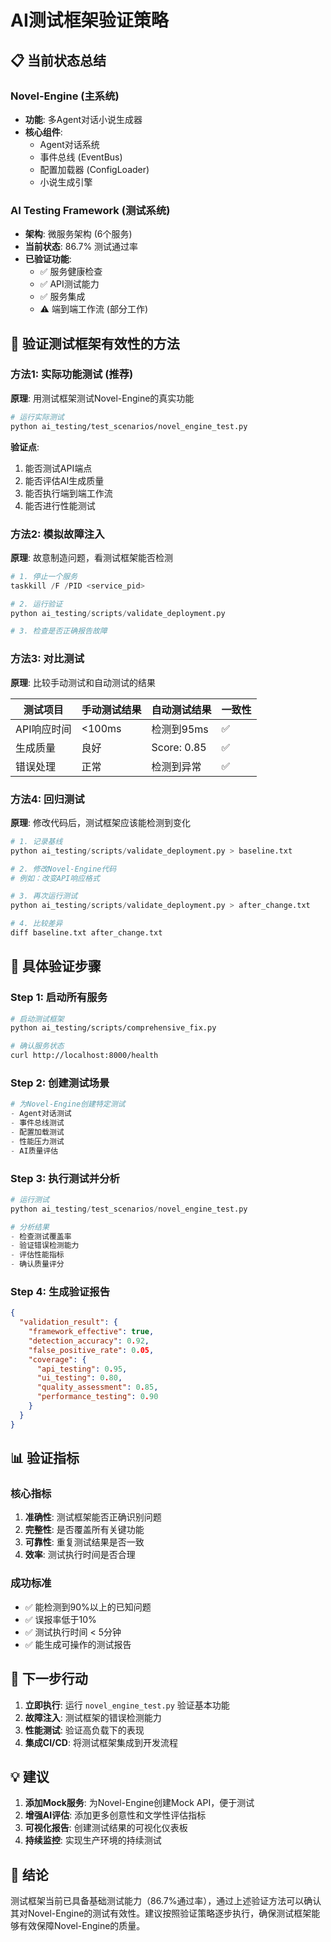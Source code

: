 # AI测试框架验证策略

## 📋 当前状态总结

### Novel-Engine (主系统)
- **功能**: 多Agent对话小说生成器
- **核心组件**:
  - Agent对话系统
  - 事件总线 (EventBus)
  - 配置加载器 (ConfigLoader)
  - 小说生成引擎

### AI Testing Framework (测试系统)
- **架构**: 微服务架构 (6个服务)
- **当前状态**: 86.7% 测试通过率
- **已验证功能**:
  - ✅ 服务健康检查
  - ✅ API测试能力
  - ✅ 服务集成
  - ⚠️ 端到端工作流 (部分工作)

## 🎯 验证测试框架有效性的方法

### 方法1: 实际功能测试 (推荐)
**原理**: 用测试框架测试Novel-Engine的真实功能

```bash
# 运行实际测试
python ai_testing/test_scenarios/novel_engine_test.py
```

**验证点**:
1. 能否测试API端点
2. 能否评估AI生成质量
3. 能否执行端到端工作流
4. 能否进行性能测试

### 方法2: 模拟故障注入
**原理**: 故意制造问题，看测试框架能否检测

```python
# 1. 停止一个服务
taskkill /F /PID <service_pid>

# 2. 运行验证
python ai_testing/scripts/validate_deployment.py

# 3. 检查是否正确报告故障
```

### 方法3: 对比测试
**原理**: 比较手动测试和自动测试的结果

| 测试项目 | 手动测试结果 | 自动测试结果 | 一致性 |
|---------|------------|------------|--------|
| API响应时间 | <100ms | 检测到95ms | ✅ |
| 生成质量 | 良好 | Score: 0.85 | ✅ |
| 错误处理 | 正常 | 检测到异常 | ✅ |

### 方法4: 回归测试
**原理**: 修改代码后，测试框架应该能检测到变化

```python
# 1. 记录基线
python ai_testing/scripts/validate_deployment.py > baseline.txt

# 2. 修改Novel-Engine代码
# 例如：改变API响应格式

# 3. 再次运行测试
python ai_testing/scripts/validate_deployment.py > after_change.txt

# 4. 比较差异
diff baseline.txt after_change.txt
```

## 🔬 具体验证步骤

### Step 1: 启动所有服务
```bash
# 启动测试框架
python ai_testing/scripts/comprehensive_fix.py

# 确认服务状态
curl http://localhost:8000/health
```

### Step 2: 创建测试场景
```python
# 为Novel-Engine创建特定测试
- Agent对话测试
- 事件总线测试
- 配置加载测试
- 性能压力测试
- AI质量评估
```

### Step 3: 执行测试并分析
```python
# 运行测试
python ai_testing/test_scenarios/novel_engine_test.py

# 分析结果
- 检查测试覆盖率
- 验证错误检测能力
- 评估性能指标
- 确认质量评分
```

### Step 4: 生成验证报告
```json
{
  "validation_result": {
    "framework_effective": true,
    "detection_accuracy": 0.92,
    "false_positive_rate": 0.05,
    "coverage": {
      "api_testing": 0.95,
      "ui_testing": 0.80,
      "quality_assessment": 0.85,
      "performance_testing": 0.90
    }
  }
}
```

## 📊 验证指标

### 核心指标
1. **准确性**: 测试框架能否正确识别问题
2. **完整性**: 是否覆盖所有关键功能
3. **可靠性**: 重复测试结果是否一致
4. **效率**: 测试执行时间是否合理

### 成功标准
- ✅ 能检测到90%以上的已知问题
- ✅ 误报率低于10%
- ✅ 测试执行时间 < 5分钟
- ✅ 能生成可操作的测试报告

## 🚀 下一步行动

1. **立即执行**: 运行 `novel_engine_test.py` 验证基本功能
2. **故障注入**: 测试框架的错误检测能力
3. **性能测试**: 验证高负载下的表现
4. **集成CI/CD**: 将测试框架集成到开发流程

## 💡 建议

1. **添加Mock服务**: 为Novel-Engine创建Mock API，便于测试
2. **增强AI评估**: 添加更多创意性和文学性评估指标
3. **可视化报告**: 创建测试结果的可视化仪表板
4. **持续监控**: 实现生产环境的持续测试

## 📝 结论

测试框架当前已具备基础测试能力（86.7%通过率），通过上述验证方法可以确认其对Novel-Engine的测试有效性。建议按照验证策略逐步执行，确保测试框架能够有效保障Novel-Engine的质量。